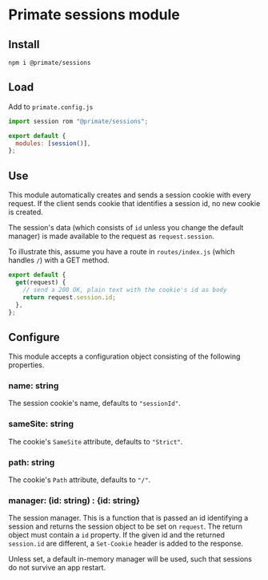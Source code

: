 # Primate sessions module

## Install

`npm i @primate/sessions`

## Load

Add to `primate.config.js`

```js
import session rom "@primate/sessions";

export default {
  modules: [session()],
};
```

## Use

This module automatically creates and sends a session cookie with every
request. If the client sends cookie that identifies a session id, no new cookie
is created.

The session's data (which consists of `id` unless you change the
default manager) is made available to the request as `request.session`.

To illustrate this, assume you have a route in `routes/index.js` (which handles
`/`) with a GET method.

```js
export default {
  get(request) {
    // send a 200 OK, plain text with the cookie's id as body
    return request.session.id;
  },
};
```

## Configure

This module accepts a configuration object consisting of the following
properties.

### name: string

The session cookie's name, defaults to `"sessionId"`.

### sameSite: string

The cookie's `SameSite` attribute, defaults to `"Strict"`.

### path: string

The cookie's `Path` attribute, defaults to `"/"`.

### manager: (id: string) : {id: string}

The session manager. This is a function that is passed an id identifying a
session and returns the session object to be set on `request`.  The return
object must contain a `id` property. If the given id and the returned
`session.id` are different, a `Set-Cookie` header is added to the response.

Unless set, a default in-memory manager will be used, such that sessions do not
survive an app restart.
